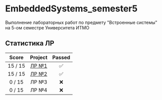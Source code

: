 # EmbeddedSystems_semester5
Выполнение лабораторных работ по предмету "Встроенные системы" на 5-ом семестре Университета ИТМО

## Статистика ЛР

| Score   | Project                | Passed |
| :---:   | :---:                  | :---:  | 
| 15 / 15 | [ЛР №1](lab1)          | ✅     |
| 15 / 15 | [ЛР №2](lab2)          | ✅     |
| 0 / 15  | ЛР №3                  | ❌     |
| 0 / 15  | ЛР №4                  | ❌     |

